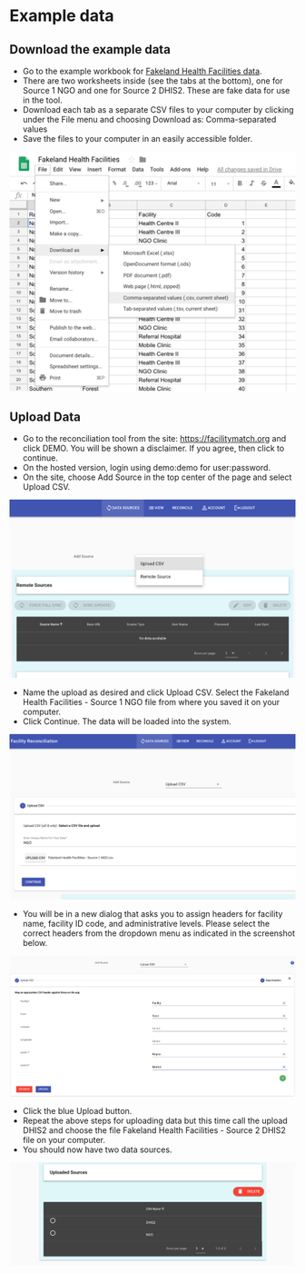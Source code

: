 # Example data

## Download the example data

* Go to the example workbook for [Fakeland Health Facilities data](https://docs.google.com/spreadsheets/d/1ydVGWlNKHaxGoRp8xPy6pi8TO0H33cockD73zaeO8F8).
* There are two worksheets inside (see the tabs at the bottom), one for Source 1 NGO and one for Source 2 DHIS2. These are fake data for use in the tool.
* Download each tab as a separate CSV files to your computer by clicking under the File menu and choosing Download as: Comma-separated values
* Save the files to your computer in an easily accessible folder. 

![](../img/get_example_data.png)

## Upload Data

* Go to the reconciliation tool from the site: https://facilitymatch.org and click DEMO. You will be shown a disclaimer. If you agree, then click to continue.
* On the hosted version, login using demo:demo for user:password.
* On the site, choose Add Source in the top center of the page and select Upload CSV.

![](../img/upload_csv.png)

* Name the upload as desired and click Upload CSV. Select the Fakeland Health Facilities - Source 1 NGO file from where you saved it on your computer.
* Click Continue. The data will be loaded into the system. 

![](../img/upload_dialog.png)

* You will be in a new dialog that asks you to assign headers for facility name, facility ID code, and administrative levels. Please select the correct headers from the dropdown menu as indicated in the screenshot below.

![](../img/upload_select_columns.png)

* Click the blue Upload button.
* Repeat the above steps for uploading data but this time call the upload DHIS2 and choose the file Fakeland Health Facilities - Source 2 DHIS2 file on your computer.
* You should now have two data sources.

![](../img/data_sources_list.png)
